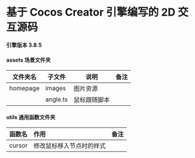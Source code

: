 # 基于 Cocos Creator 引擎编写的 2D 交互源码

**引擎版本 3.8.5**

#### assets 场景文件夹

| 文件夹名 | 子文件   | 说明         | 备注 |
| -------- | -------- | ------------ | ---- |
| homepage | images   | 图片资源     |      |
|          | angle.ts | 鼠标跟随脚本 |      |


#### utils 通用函数文件夹

| 函数名 | 作用                     | 备注 |
| ------ | :----------------------- | ---- |
| cursor | 修改鼠标移入节点时的样式 |      |
